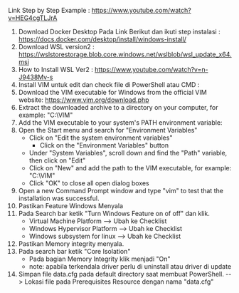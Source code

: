 Link Step by Step Example : https://www.youtube.com/watch?v=HEG4cgTLJrA
1. Download Docker Desktop Pada Link Berikut dan ikuti step instalasi : https://docs.docker.com/desktop/install/windows-install/
2. Download WSL version2 : https://wslstorestorage.blob.core.windows.net/wslblob/wsl_update_x64.msi 
  1. How to Install WSL Ver2 : https://www.youtube.com/watch?v=n-J9438Mv-s 
3. Install VIM untuk edit dan check file di PowerShell atau CMD : 
  1. Download the VIM executable for Windows from the official VIM website: https://www.vim.org/download.php
  2. Extract the downloaded archive to a directory on your computer, for example: "C:\VIM"
  3. Add the VIM executable to your system's PATH environment variable:
  4. Open the Start menu and search for "Environment Variables"
      -	Click on "Edit the system environment variables"
	    - Click on the "Environment Variables" button
  	  - Under "System Variables", scroll down and find the "Path" variable, then click on "Edit"
  	  - Click on "New" and add the path to the VIM executable, for example: "C:\VIM"
  	  - Click "OK" to close all open dialog boxes
  5. Open a new Command Prompt window and type "vim" to test that the installation was successful.
4. Pastikan Feature Windows Menyala
  1. Pada Search bar ketik "Turn Windows Feature on of off" dan klik.
      - Virtual Machine Platform --> Ubah ke Checklist
      - Windows Hypervisor Platform --> Ubah ke Checklist
      - Windows subsystem for linux --> Ubah ke Checklist
5. Pastikan Memory integrity menyala. 
  1. Pada search bar ketik "Core Isolation"
      - Pada bagian Memory Integrity klik menjadi "On"
      - note: apabila terkendala driver perlu di uninstall atau driver di update
6. Simpan file data.cfg pada default directory saat membuat PowerShell. --> Lokasi file pada Prerequisites Resource dengan nama "data.cfg"
